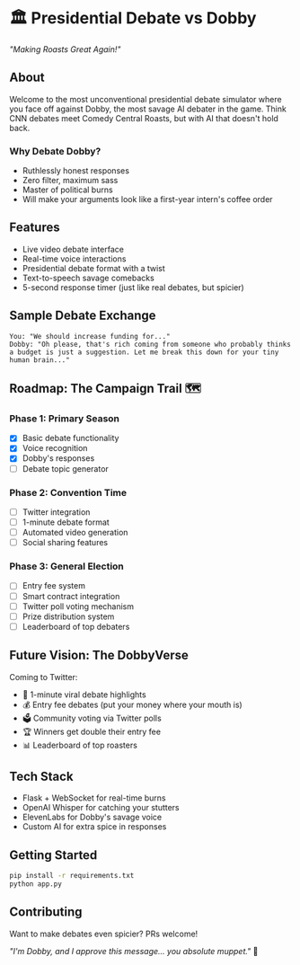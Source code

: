# 🏛️ Presidential Debate vs Dobby

*"Making Roasts Great Again!"*

## About

Welcome to the most unconventional presidential debate simulator where you face off against Dobby, the most savage AI debater in the game. Think CNN debates meet Comedy Central Roasts, but with AI that doesn't hold back.

### Why Debate Dobby?

- Ruthlessly honest responses
- Zero filter, maximum sass
- Master of political burns
- Will make your arguments look like a first-year intern's coffee order

## Features

- Live video debate interface
- Real-time voice interactions
- Presidential debate format with a twist
- Text-to-speech savage comebacks
- 5-second response timer (just like real debates, but spicier)

## Sample Debate Exchange

```
You: "We should increase funding for..."
Dobby: "Oh please, that's rich coming from someone who probably thinks a budget is just a suggestion. Let me break this down for your tiny human brain..."
```

## Roadmap: The Campaign Trail 🗺️

### Phase 1: Primary Season

- [x] Basic debate functionality
- [x] Voice recognition
- [x] Dobby's responses
- [ ] Debate topic generator

### Phase 2: Convention Time

- [ ] Twitter integration
- [ ] 1-minute debate format
- [ ] Automated video generation
- [ ] Social sharing features

### Phase 3: General Election

- [ ] Entry fee system
- [ ] Smart contract integration
- [ ] Twitter poll voting mechanism
- [ ] Prize distribution system
- [ ] Leaderboard of top debaters

## Future Vision: The DobbyVerse

Coming to Twitter:

- 🎥 1-minute viral debate highlights
- 💰 Entry fee debates (put your money where your mouth is)
- 🗳️ Community voting via Twitter polls
- 🏆 Winners get double their entry fee
- 📊 Leaderboard of top roasters

## Tech Stack

- Flask + WebSocket for real-time burns
- OpenAI Whisper for catching your stutters
- ElevenLabs for Dobby's savage voice
- Custom AI for extra spice in responses

## Getting Started

```bash
pip install -r requirements.txt
python app.py
```

## Contributing

Want to make debates even spicier? PRs welcome!

*"I'm Dobby, and I approve this message... you absolute muppet."* 🧦
